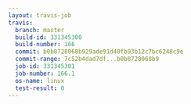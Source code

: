```yaml
---
layout: travis-job
travis:
  branch: master
  build-id: 331345300
  build-number: 166
  commit: b0b8728068b929ade91d40fb93b12c7bc6248c9e
  commit-range: 7c52b4dad7df...b0b8728068b9
  job-id: 331345301
  job-number: 166.1
  os-name: linux
  test-result: 0
---
```

